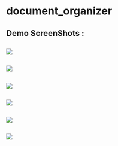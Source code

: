 # document_organizer

## Demo ScreenShots : 

## ![](https://github.com/MohammadFahadAlam/Document-Organizer/blob/main/Screenshot_2022-10-20-23-02-53-863_com.ft.document_organizer.jpg)
## ![](https://github.com/MohammadFahadAlam/Document-Organizer/blob/main/Screenshot_2022-10-20-23-02-57-123_com.ft.document_organizer.jpg)
## ![](https://github.com/MohammadFahadAlam/SimpleTODOapp/blob/main/demo/sc3.jpg)
## ![](https://github.com/MohammadFahadAlam/SimpleTODOapp/blob/main/demo/sc4.jpg)
## ![](https://github.com/MohammadFahadAlam/SimpleTODOapp/blob/main/demo/sc5.jpg)
## ![](https://github.com/MohammadFahadAlam/SimpleTODOapp/blob/main/demo/sc6.jpg)
